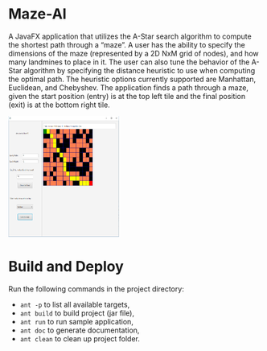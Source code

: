# Maze-AI
A JavaFX application that utilizes the A-Star search algorithm to compute the shortest path through a “maze”. A user has the ability to specify the dimensions of the maze (represented by a 2D NxM grid of nodes), and how many landmines to place in it. The user can also tune the behavior of the A-Star algorithm by specifying the distance heuristic to use when computing the optimal path. The heuristic options currently supported are Manhattan, Euclidean, and Chebyshev. The application finds a path through a maze, given the start position (entry) is at the top left tile and the final position (exit) is at the bottom right tile. 

<p>
    <img src="images/Overview.png" width="220" height="240" />
</p>

# Build and Deploy
Run the following commands in the project directory:

* `ant -p` to list all available targets,
* `ant build` to build project (jar file),
* `ant run` to run sample application,
* `ant doc` to generate documentation,
* `ant clean` to clean up project folder.
